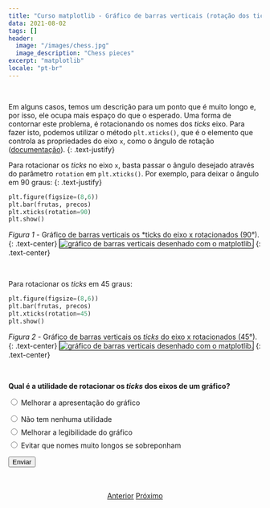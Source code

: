 ```yaml
---
title: "Curso matplotlib - Gráfico de barras verticais (rotação dos ticks do eixo)"
data: 2021-08-02
tags: []
header:
  image: "/images/chess.jpg"
  image_description: "Chess pieces"
excerpt: "matplotlib"
locale: "pt-br"
---
```


<br>

Em alguns casos, temos um descrição para um ponto que é muito longo e, por isso, ele ocupa mais espaço do que o esperado. Uma forma de contornar este problema, é rotacionando os nomes dos *ticks* eixo. Para fazer isto, podemos utilizar o método `plt.xticks()`, que é o elemento que controla as propriedades do eixo `x`, como o ângulo de rotação ([documentação](https://matplotlib.org/stable/api/_as_gen/matplotlib.pyplot.xticks.html)).
{: .text-justify}

Para rotacionar os *ticks* no eixo `x`, basta passar o ângulo desejado através do parâmetro `rotation` em `plt.xticks()`. Por exemplo, para deixar o ângulo em 90 graus:
{: .text-justify}

```python
plt.figure(figsize=(8,6))
plt.bar(frutas, precos)
plt.xticks(rotation=90)
plt.show()
```


*Figura 1* - Gráfico de barras verticais os *ticks do eixo x rotacionados (90°).
{: .text-center}
<img style="border: solid 1px black" src="{{ site.url }}{{ site.baseurl }}/images/curso-matplotlib/grafico-barras-verticais/51/grafico-barras-verticais-01.png" alt="gráfico de barras verticais desenhado com o matplotlib." >
{: .text-center}

<br>

Para rotacionar os *ticks* em 45 graus:

```python
plt.figure(figsize=(8,6))
plt.bar(frutas, precos)
plt.xticks(rotation=45)
plt.show()
```

*Figura 2* - Gráfico de barras verticais os *ticks* do eixo x rotacionados (45°).
{: .text-center}
<img style="border: solid 1px black" src="{{ site.url }}{{ site.baseurl }}/images/curso-matplotlib/grafico-barras-verticais/51/grafico-barras-verticais-02.png" alt="gráfico de barras verticais desenhado com o matplotlib." >
{: .text-center}

<br>


<form id = "quiz" name = "quiz">

<p><strong>Qual é a utilidade de rotacionar os <i>ticks</i> dos eixos de um gráfico?</strong></p>

<input type = "radio" id = "mc" name = "question1" value = "a"> Melhorar a apresentação do gráfico
<p style="font-size: 50%"></p>
<input type = "radio" id = "mc" name = "question1" value = "b"> Não tem nenhuma utilidade
<p style="font-size: 50%"></p>
<input type = "radio" id = "mc" name = "question1" value = "c"> Melhorar a legibilidade do gráfico
<p style="font-size: 50%"></p>
<input type = "radio" id = "mc" name = "question1" value = "d"> Evitar que nomes muito longos se sobreponham
<p style="font-size: 50%"></p>
<p></p>
<input id = "button" type = "button" class="btn btn--info" value = "Enviar" onclick = "check();">
</form>

<div id = "after_submit">
<p style="font-size: 120%" id = "message"></p>
</div>

<br>



<p style="text-align: center">
  <a href="/Curso-matplotlib-50" class="btn btn--success">Anterior</a>
  <a href="/Curso-matplotlib-52" class="btn btn--success">Próximo</a>
</p>

<script>
function check(){
	var question1 = document.quiz.question1.value;
	var messages = [" 🎉 Correto! 🥳️ <br> Rotacionar os <i>ticks</i> pode contribuir bastante para a melhora da apresentação do gráfico!",
  " 😔 Incorreto! 😔  <br> Rotacionar os <i>ticks</i> dos eixos pode ser muito útil!",
  "🎉 Correto! 🥳️ <br> Rotacionar os <i>ticks</i> pode melhorar a legibilidade do gráfico! ",
  " 🎉 Correto! 🥳️  <br> Rotacionar os <i>ticks</i> pode evitar a sobreposição de nomes muito longos!",
  "☕️"];
	var score;

	if (question1 == "a") {
		score = 0;
	}	else if (question1 == "b") {
		score = 1;
	} else if (question1 == "c") {
    score = 2;
  } else if (question1 == "d") {
    score = 3;    
  } else {
    score = 4;
  }

	document.getElementById("after_submit").style.visibility = "visible";
	document.getElementById("message").innerHTML = messages[score];

};

</script>
